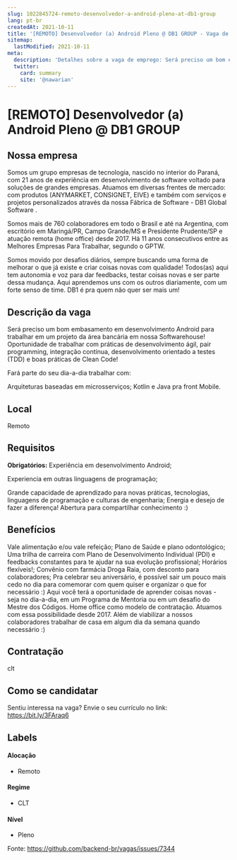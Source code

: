 ```yaml
---
slug: 1022845724-remoto-desenvolvedor-a-android-pleno-at-db1-group
lang: pt-br
createdAt: 2021-10-11
title: '[REMOTO] Desenvolvedor (a) Android Pleno @ DB1 GROUP - Vaga de Emprego'
sitemap:
  lastModified: 2021-10-11
meta:
  description: 'Detalhes sobre a vaga de emprego: Será preciso um bom embasamento em desenvolvimento Android para trabalhar em um projeto da área bancária em nossa Softwarehouse! Oportunidade de trabalhar com práticas de desenvolvimento ágil, pair programming, integração contínua, desenvolvimento orientado a testes (TDD) e boas práticas de Clean Code! Fará parte do seu dia-a-dia trabalhar com: Arquiteturas baseadas em microsserviços; Kotlin e Java pra front Mobile.'
  twitter:
    card: summary
    site: '@nawarian'
---
```


# [REMOTO] Desenvolvedor (a) Android Pleno @ DB1 GROUP



## Nossa empresa

Somos um grupo empresas de tecnologia, nascido no interior do Paraná, com 21 anos de experiência em desenvolvimento de software voltado para soluções de grandes empresas. Atuamos em diversas frentes de mercado: com produtos (ANYMARKET, CONSIGNET, EIVE) e também com serviços e projetos personalizados através da nossa Fábrica de Software - DB1 Global Software . 

Somos mais de 760 colaboradores em todo o Brasil e até na Argentina, com escritório em Maringá/PR, Campo Grande/MS e Presidente Prudente/SP e atuação remota (home office) desde 2017. Há 11 anos consecutivos entre as Melhores Empresas Para Trabalhar, segundo o GPTW. 

Somos movido por desafios diários, sempre buscando uma forma de melhorar o que já existe e criar coisas novas com qualidade! Todos(as) aqui tem autonomia e voz para dar feedbacks, testar coisas novas e ser parte dessa mudança. Aqui aprendemos uns com os outros diariamente, com um forte senso de time. DB1 é pra quem não quer ser mais um!


## Descrição da vaga

Será preciso um bom embasamento em desenvolvimento Android para trabalhar em um projeto da área bancária em nossa Softwarehouse! Oportunidade de trabalhar com práticas de desenvolvimento ágil, pair programming, integração contínua, desenvolvimento orientado a testes (TDD) e boas práticas de Clean Code!

Fará parte do seu dia-a-dia trabalhar com:

Arquiteturas baseadas em microsserviços;
Kotlin e Java pra front Mobile.

## Local

Remoto

## Requisitos

**Obrigatórios:**
Experiência em desenvolvimento Android; 

Experiencia em outras linguagens de programação;

Grande capacidade de aprendizado para novas práticas, tecnologias, linguagens de programação e culturas de engenharia; 
Energia e desejo de fazer a diferença!
Abertura para compartilhar conhecimento :)

## Benefícios

Vale alimentação e/ou vale refeição;
Plano de Saúde e plano odontológico;
Uma trilha de carreira com Plano de Desenvolvimento Individual (PDI) e feedbacks constantes para te ajudar na sua evolução profissional;
Horários flexíveis!;
Convênio com farmácia Droga Raia, com desconto para colaboradores;
Pra celebrar seu aniversário, é possível sair um pouco mais cedo no dia para comemorar com quem quiser e organizar o que for necessário :)
Aqui você terá a oportunidade de aprender coisas novas - seja no dia-a-dia, em um Programa de Mentoria ou em um desafio do Mestre dos Códigos.
Home office como modelo de contratação. Atuamos com essa possibilidade desde 2017. Além de viabilizar a nossos colaboradores trabalhar de casa em algum dia da semana quando necessário :)

## Contratação

clt

## Como se candidatar

Sentiu interessa na vaga? Envie o seu currículo no link: https://bit.ly/3FAraq6


## Labels

#### Alocação
- Remoto

#### Regime
- CLT

#### Nível
- Pleno


Fonte: https://github.com/backend-br/vagas/issues/7344